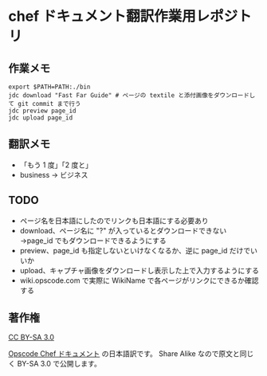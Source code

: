 # chef ドキュメント翻訳作業用レポジトリ

## 作業メモ

	export $PATH=PATH:./bin
	jdc download "Fast Far Guide" # ページの textile と添付画像をダウンロードして git commit まで行う
	jdc preview page_id
	jdc upload page_id

## 翻訳メモ

 * 「もう 1 度」「2 度と」
 * business -> ビジネス

## TODO

 * ページ名を日本語にしたのでリンクも日本語にする必要あり
 * download、ページ名に "?" が入っているとダウンロードできない →page_id でもダウンロードできるようにする
 * preview、page_id も指定しないといけなくなるか、逆に page_id だけでいいか
 * upload、キャプチャ画像をダウンロードし表示した上で入力するようにする
 * wiki.opscode.com で実際に WikiName で各ページがリンクにできるか確認する

## 著作権

[CC BY-SA 3.0](http://creativecommons.org/licenses/by-sa/3.0/)

[Opscode Chef ドキュメント](http://wiki.opscode.com/display/chef/Home) の日本語訳です。
Share Alike なので原文と同じく BY-SA 3.0 で公開します。
